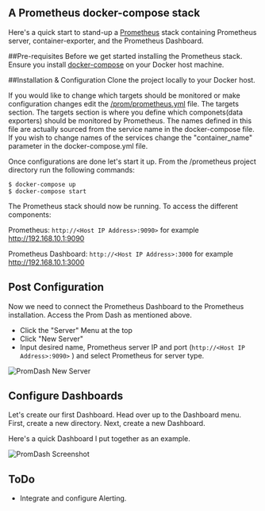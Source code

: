 ## A Prometheus docker-compose stack
Here's a quick start to stand-up a [Prometheus](http://prometheus.io/) stack containing Prometheus server, container-exporter, and the Prometheus Dashboard.

##Pre-requisites
Before we get started installing the Prometheus stack. Ensure you install [docker-compose](https://docs.docker.com/compose/install/) on your Docker host machine.

##Installation & Configuration
Clone the project locally to your Docker host. 

If you would like to change which targets should be monitored or make configuration changes edit the [/prom/prometheus.yml](https://github.com/vegasbrianc/prometheus/blob/master/prom/prometheus.yml#L30) file. The targets section. The targets section is where you define which componets(data exporters) should be monitored by Prometheus. The names defined in this file are actually sourced from the service name in the docker-compose file. If you wish to change names of the services change the "container_name" parameter in the docker-compose.yml file. 

Once configurations are done let's start it up. From the /prometheus project directory run the following commands:

    $ docker-compose up
    $ docker-compose start

The Prometheus stack should now be running. To access the different components:

Prometheus: `http://<Host IP Address>:9090>` for example http://192.168.10.1:9090

Prometheus Dashboard: `http://<Host IP Address>:3000` for example http://192.168.10.1:3000

## Post Configuration
Now we need to connect the Prometheus Dashboard to the Prometheus installation. Access the Prom Dash as mentioned above. 
* Click the "Server" Menu at the top
* Click "New Server"
* Input desired name, Prometheus server IP and port (`http://<Host IP Address>:9090>` ) and select Prometheus for server type.

![PromDash New Server](https://github.com/vegasbrianc/prometheus/blob/master/New_server.png)

## Configure Dashboards
Let's create our first Dashboard. Head over up to the Dashboard menu. First, create a new directory. Next, create a new Dashboard.

Here's a quick Dashboard I put together as an example.

![PromDash Screenshot](https://github.com/vegasbrianc/prometheus/blob/master/Dashboard_example.png)

## ToDo
* Integrate and configure Alerting.
 
